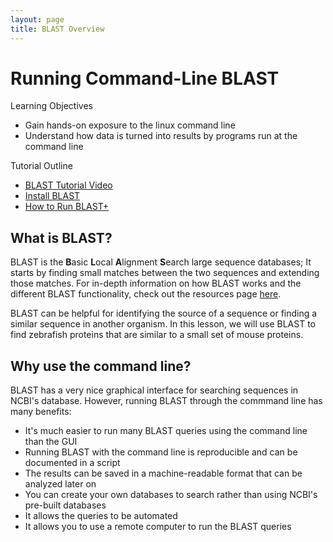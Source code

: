 ```yaml
---
layout: page
title: BLAST Overview
---
```



# Running Command-Line BLAST

Learning Objectives

- Gain hands-on exposure to the linux command line
- Understand how data is turned into results by programs run at the command line

Tutorial Outline

- [BLAST Tutorial Video](../BLAST-Command-Line/BLAST2.md)
- [Install BLAST](../BLAST-Command-Line/BLAST3.md)
- [How to Run BLAST+](../BLAST-Command-Line/BLAST4.md)





## What is BLAST?

BLAST is the **B**asic **L**ocal **A**lignment **S**earch large sequence databases; It starts by finding small matches between the two sequences and extending those matches.  For in-depth information on how BLAST works and the different BLAST functionality, check out the resources page [here](https://blast.ncbi.nlm.nih.gov/Blast.cgi).

BLAST can be helpful for identifying the source of a sequence or finding a similar sequence in another organism.  In this lesson, we will use BLAST to find zebrafish proteins that are similar to a small set of mouse proteins.

## Why use the command line?
BLAST has a very nice graphical interface for searching sequences in NCBI's database.
However, running BLAST through the commmand line has many benefits:


  * It's much easier to run many BLAST queries using the command line than the GUI
  * Running BLAST with the command line is reproducible and can be documented in a script
  * The results can be saved in a machine-readable format that can be analyzed later on
  * You can create your own databases to search rather than using NCBI's pre-built databases
  * It allows the queries to be automated
  * It allows you to use a remote computer to run the BLAST queries
  
